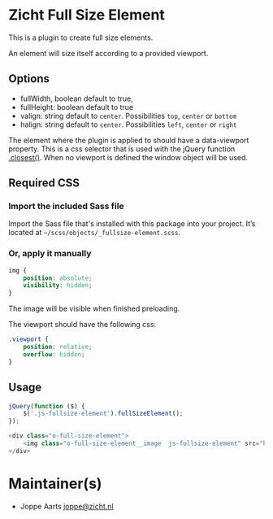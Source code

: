 # Zicht Full Size Element

This is a plugin to create full size elements.

An element will size itself according to a provided viewport.

## Options

- fullWidth, boolean default to true,
- fullHeight: boolean default to true
- valign: string default to `center`. Possibilities `top`, `center` or `bottom`
- halign: string default to `center`. Possibilities `left`, `center` or `right`

The element where the plugin is applied to should have a data-viewport property. This is a css selector that is used
with the jQuery function [.closest()](http://api.jquery.com/closest/). When no viewport is defined the window object
will be used.

## Required CSS

### Import the included Sass file

Import the Sass file that's installed with this package into your project. It’s located at `~/scss/objects/_fullsize-element.scss`.

### Or, apply it manually

```css
img {
    position: absolute;
    visibility: hidden;
}
```

The image will be visible when finished preloading.

The viewport should have the following css:

```css
.viewport {
    position: relative;
    overflow: hidden;
}
```

## Usage

```javascript
jQuery(function ($) {
    $('.js-fullsize-element').fullSizeElement();
});

<div class="o-full-size-element">
    <img class="o-full-size-element__image  js-fullsize-element" src="http://lorempixel.com/1024/768/sports/1" data-viewport=".o-full-size-element">
</div>
```

# Maintainer(s)
* Joppe Aarts <joppe@zicht.nl>

